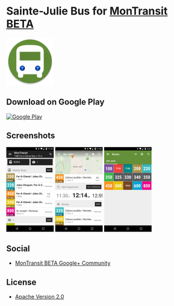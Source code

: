 # Sainte-Julie Bus for [MonTransit BETA](https://github.com/mtransitapps/mtransit-for-android)

<img width="25%" height="25%" src="https://raw.githubusercontent.com/mtransitapps/ca-ste-julie-omitsju-bus-android/master/pub/hi-res-app-icon.png"/>

## Download on Google Play

[![Google Play](https://developer.android.com/images/brand/en_app_rgb_wo_60.png)](https://play.google.com/store/apps/details?id=org.mtransit.android.ca_ste_julie_omitsju_bus)

## Screenshots

<img width="25%" height="25%" src="https://raw.githubusercontent.com/mtransitapps/ca-ste-julie-omitsju-bus-android/master/pub/screenshot-phone-1.png"/>
<img width="25%" height="25%" src="https://raw.githubusercontent.com/mtransitapps/ca-ste-julie-omitsju-bus-android/master/pub/screenshot-phone-2.png"/>
<img width="25%" height="25%" src="https://raw.githubusercontent.com/mtransitapps/ca-ste-julie-omitsju-bus-android/master/pub/screenshot-phone-3.png"/>

## Social

* [MonTransit BETA Google+ Community](https://plus.google.com/communities/111796337224469270605)

## License

* [Apache Version 2.0](http://www.apache.org/licenses/LICENSE-2.0.html)
